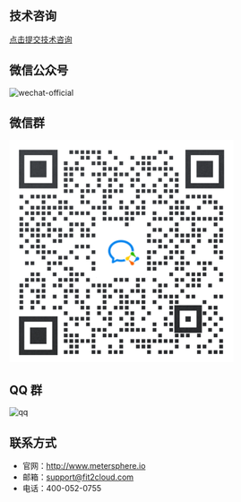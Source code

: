 ## 技术咨询

[点击提交技术咨询][jinshuju]

## 微信公众号

![wechat-official](../img/wechat-official.jpg)

## 微信群

![wechat-group](../img/wechat-group.png)

## QQ 群

![qq](../img/qq-group.png)

## 联系方式

- 官网：http://www.metersphere.io
- 邮箱：support@fit2cloud.com
- 电话：400-052-0755

[jinshuju]: https://jinshuju.net/f/qQOZj1
[metersphere]: https://github.com/metersphere/metersphere
[metersphere stars]: https://img.shields.io/github/stars/metersphere/metersphere.svg
